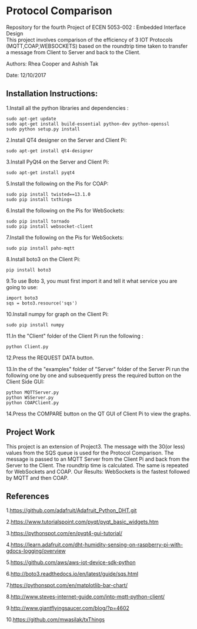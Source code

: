 Protocol Comparison
==================================
Repository for the fourth Project of ECEN 5053-002 : Embedded Interface Design   
This project involves comparison of the efficiency of 3 IOT Protocols (MQTT,COAP,WEBSOCKETS) based on the roundtrip time taken to transfer a message from Client to Server and back to the Client.


Authors: Rhea Cooper and Ashish Tak

Date: 12/10/2017

Installation Instructions:
--------------------------------
1.Install all the python libraries and dependencies :
``````````````````````````````````````````````````````````` 
sudo apt-get update
sudo apt-get install build-essential python-dev python-openssl
sudo python setup.py install
`````````````````````````````````````````````````````````````             
2.Install QT4 designer on the Server and Client Pi:
```````````````````````````````````````````````````````````
sudo apt-get install qt4-designer
```````````````````````````````````````````````````````````
3.Install PyQt4 on the Server and Client Pi: 
```````````````````````````````````````````````````````````
sudo apt-get install pyqt4
```````````````````````````````````````````````````````````
5.Install the following on the Pis for COAP:
```````````````````````````````````````````````````````````
sudo pip install twisted==13.1.0
sudo pip install txthings
```````````````````````````````````````````````````````````
6.Install the following on the Pis for WebSockets:
```````````````````````````````````````````````````````````
sudo pip install tornado
sudo pip install websocket-client
```````````````````````````````````````````````````````````
7.Install the following on the Pis for WebSockets:
```````````````````````````````````````````````````````````
sudo pip install paho-mqtt
```````````````````````````````````````````````````````````
8.Install boto3 on the Client Pi: 
```````````````````````````````````````````````````````````
pip install boto3
```````````````````````````````````````````````````````````
9.To use Boto 3, you must first import it and tell it what service you are going to use:
```````````````````````````````````````````````````````````
import boto3
sqs = boto3.resource('sqs')
```````````````````````````````````````````````````````````
10.Install numpy for graph on the Client Pi:
```````````````````````````````````````````````````````````
sudo pip install numpy
```````````````````````````````````````````````````````````
11.In the "Client" folder of the Client Pi run the following :
```````````````````````````````````````````````````````````
python Client.py
```````````````````````````````````````````````````````````
12.Press the REQUEST DATA button.

13.In the of the "examples" folder of "Server" folder of the Server Pi run the following one by one and subsequently press the required button on the Client Side GUI:
```````````````````````````````````````````````````````````
python MQTTServer.py
python WSServer.py
python COAPClient.py
```````````````````````````````````````````````````````````
14.Press the COMPARE button on the QT GUI of Client Pi to view the graphs.


Project Work
---------------------------------
This project is an extension of Project3. The message with the 30(or less) values from the SQS queue is used for the Protocol Comparison. The message is passed to an MQTT Server from the Client Pi and back from the Server to the Client. The roundtrip time is calculated. 
The same is repeated for WebSockets and COAP. 
Our Results:
WebSockets is the fastest followed by MQTT and then COAP.


 

References
-------------------------------------------------
1.https://github.com/adafruit/Adafruit_Python_DHT.git

2.https://www.tutorialspoint.com/pyqt/pyqt_basic_widgets.htm

3.https://pythonspot.com/en/pyqt4-gui-tutorial/

4.https://learn.adafruit.com/dht-humidity-sensing-on-raspberry-pi-with-gdocs-logging/overview

5.https://github.com/aws/aws-iot-device-sdk-python

6.http://boto3.readthedocs.io/en/latest/guide/sqs.html

7.https://pythonspot.com/en/matplotlib-bar-chart/

8.http://www.steves-internet-guide.com/into-mqtt-python-client/

9.http://www.giantflyingsaucer.com/blog/?p=4602

10.https://github.com/mwasilak/txThings





